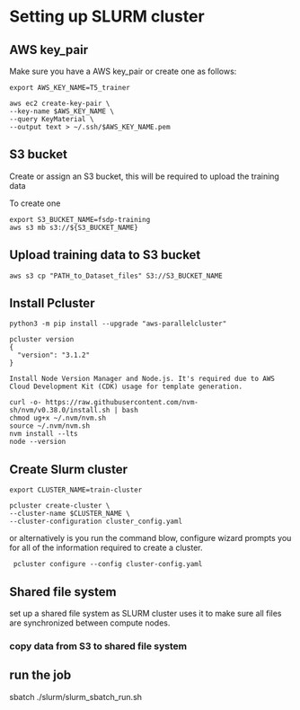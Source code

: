 # Setting up SLURM cluster

## AWS key_pair
Make sure you have a AWS key_pair or create one as follows:

```
export AWS_KEY_NAME=T5_trainer

aws ec2 create-key-pair \
--key-name $AWS_KEY_NAME \
--query KeyMaterial \
--output text > ~/.ssh/$AWS_KEY_NAME.pem

```

## S3 bucket

Create or assign an S3 bucket, this will be required to upload the training data

To create one 
```
export S3_BUCKET_NAME=fsdp-training 
aws s3 mb s3://${S3_BUCKET_NAME}

```
## Upload training data to S3 bucket

```
aws s3 cp "PATH_to_Dataset_files" S3://S3_BUCKET_NAME

```

## Install Pcluster

```
python3 -m pip install --upgrade "aws-parallelcluster"

pcluster version
{
  "version": "3.1.2"
}

Install Node Version Manager and Node.js. It's required due to AWS Cloud Development Kit (CDK) usage for template generation.

curl -o- https://raw.githubusercontent.com/nvm-sh/nvm/v0.38.0/install.sh | bash
chmod ug+x ~/.nvm/nvm.sh
source ~/.nvm/nvm.sh
nvm install --lts
node --version

```

## Create Slurm cluster
```
export CLUSTER_NAME=train-cluster

pcluster create-cluster \
--cluster-name $CLUSTER_NAME \
--cluster-configuration cluster_config.yaml

```
or alternatively is you run the command blow, configure wizard prompts you for all of the information required to create a cluster.
```
 pcluster configure --config cluster-config.yaml
```

## Shared file system 
set up a shared file system as SLURM cluster uses it to make sure all files are synchronized between compute nodes.

### copy data from S3 to shared file system

## run the job
sbatch ./slurm/slurm_sbatch_run.sh

